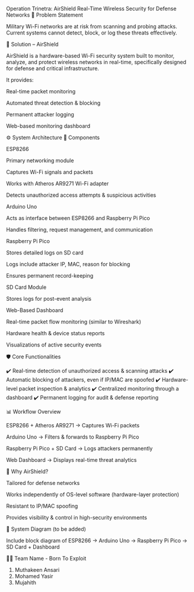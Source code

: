 Operation Trinetra: AirShield
Real-Time Wireless Security for Defense Networks
📌 Problem Statement

Military Wi-Fi networks are at risk from scanning and probing attacks.
Current systems cannot detect, block, or log these threats effectively.

🚀 Solution – AirShield

AirShield is a hardware-based Wi-Fi security system built to monitor, analyze, and protect wireless networks in real-time, specifically designed for defense and critical infrastructure.

It provides:

Real-time packet monitoring

Automated threat detection & blocking

Permanent attacker logging

Web-based monitoring dashboard

⚙️ System Architecture
🔹 Components

ESP8266

Primary networking module

Captures Wi-Fi signals and packets

Works with Atheros AR9271 Wi-Fi adapter

Detects unauthorized access attempts & suspicious activities

Arduino Uno

Acts as interface between ESP8266 and Raspberry Pi Pico

Handles filtering, request management, and communication

Raspberry Pi Pico

Stores detailed logs on SD card

Logs include attacker IP, MAC, reason for blocking

Ensures permanent record-keeping

SD Card Module

Stores logs for post-event analysis

Web-Based Dashboard

Real-time packet flow monitoring (similar to Wireshark)

Hardware health & device status reports

Visualizations of active security events

🛡️ Core Functionalities

✔️ Real-time detection of unauthorized access & scanning attacks
✔️ Automatic blocking of attackers, even if IP/MAC are spoofed
✔️ Hardware-level packet inspection & analytics
✔️ Centralized monitoring through a dashboard
✔️ Permanent logging for audit & defense reporting

📊 Workflow Overview

ESP8266 + Atheros AR9271 → Captures Wi-Fi packets

Arduino Uno → Filters & forwards to Raspberry Pi Pico

Raspberry Pi Pico + SD Card → Logs attackers permanently

Web Dashboard → Displays real-time threat analytics

🔐 Why AirShield?

Tailored for defense networks

Works independently of OS-level software (hardware-layer protection)

Resistant to IP/MAC spoofing

Provides visibility & control in high-security environments

📸 System Diagram (to be added)

Include block diagram of ESP8266 → Arduino Uno → Raspberry Pi Pico → SD Card + Dashboard

👨‍💻 Team Name - Born To Exploit

1) Muthakeen Ansari
2) Mohamed Yasir
3) Mujahith
